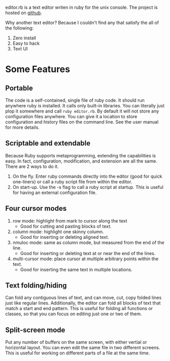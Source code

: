 editor.rb is a text editor writen in ruby for the unix console. The
project is hosted on [github](https://github.com/wx13/editor).

Why another text editor? Because I couldn't find any that satisfy the
all of the following:
1. Zero install
2. Easy to hack
3. Text UI


Some Features
=============

Portable
--------

The code is a self-contained, single file of ruby code.  It should run
anywhere ruby is installed.  It calls only built-in libraries.  You can
literally just plop it somewhere and call `ruby editor.rb`.  By default
it will not store any configuration files anywhere. You can give it a
location to store configuration and history files on the command line.
See the user manual for more details.


Scriptable and extendable
-------------------------

Because Ruby supports metaprogramming, extending the capabilities is
easy.  In fact, configuration, modification, and extension are all the
same. There are 2 ways to do it.

1. On the fly.
   Enter ruby commands directly into the editor (good for quick
   one-liners) or call a ruby script file from within the editor.
2. On start-up.
   Use the -s flag to call a ruby script at startup.  This is
   useful for having an external configuration file.


Four cursor modes
-----------------

1. row mode: highlight from mark to cursor along the text
   - Good for cutting and pasting blocks of text.
2. column mode: highlight one skinny column.
   - Good for inserting or deleting aligned text.
3. nmuloc mode: same as column mode, but measured from the end
   of the line.
   - Good for inserting or deleting text at or near the end of the lines.
4. multi-cursor mode: place cursor at multiple arbitrary points within the text.
   - Good for inserting the same text in multiple locations.


Text folding/hiding
-------------------

Can fold any contiguous lines of text, and can move, cut, copy folded
lines just like regular lines.  Additionally, the editor can fold all
blocks of text that match a start and end pattern. This is useful for
folding all functions or classes, so that  you can focus on editing
just one or two of them.


Split-screen mode
-----------------

Put any number of buffers on the same screen, with either vertial or
horizontal layout. You can even edit the same file in two different
screens.  This is useful for working on different parts of a file at
the same time.